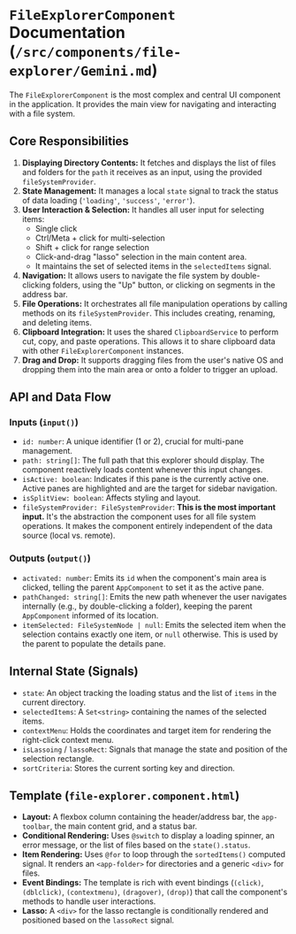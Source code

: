 # `FileExplorerComponent` Documentation (`/src/components/file-explorer/Gemini.md`)

The `FileExplorerComponent` is the most complex and central UI component in the application. It provides the main view for navigating and interacting with a file system.

## Core Responsibilities

1.  **Displaying Directory Contents:** It fetches and displays the list of files and folders for the `path` it receives as an input, using the provided `fileSystemProvider`.
2.  **State Management:** It manages a local `state` signal to track the status of data loading (`'loading'`, `'success'`, `'error'`).
3.  **User Interaction & Selection:** It handles all user input for selecting items:
    - Single click
    - Ctrl/Meta + click for multi-selection
    - Shift + click for range selection
    - Click-and-drag "lasso" selection in the main content area.
    - It maintains the set of selected items in the `selectedItems` signal.
4.  **Navigation:** It allows users to navigate the file system by double-clicking folders, using the "Up" button, or clicking on segments in the address bar.
5.  **File Operations:** It orchestrates all file manipulation operations by calling methods on its `fileSystemProvider`. This includes creating, renaming, and deleting items.
6.  **Clipboard Integration:** It uses the shared `ClipboardService` to perform cut, copy, and paste operations. This allows it to share clipboard data with other `FileExplorerComponent` instances.
7.  **Drag and Drop:** It supports dragging files from the user's native OS and dropping them into the main area or onto a folder to trigger an upload.

## API and Data Flow

### Inputs (`input()`)

-   `id: number`: A unique identifier (1 or 2), crucial for multi-pane management.
-   `path: string[]`: The full path that this explorer should display. The component reactively loads content whenever this input changes.
-   `isActive: boolean`: Indicates if this pane is the currently active one. Active panes are highlighted and are the target for sidebar navigation.
-   `isSplitView: boolean`: Affects styling and layout.
-   `fileSystemProvider: FileSystemProvider`: **This is the most important input.** It's the abstraction the component uses for all file system operations. It makes the component entirely independent of the data source (local vs. remote).

### Outputs (`output()`)

-   `activated: number`: Emits its `id` when the component's main area is clicked, telling the parent `AppComponent` to set it as the active pane.
-   `pathChanged: string[]`: Emits the new path whenever the user navigates internally (e.g., by double-clicking a folder), keeping the parent `AppComponent` informed of its location.
-   `itemSelected: FileSystemNode | null`: Emits the selected item when the selection contains exactly one item, or `null` otherwise. This is used by the parent to populate the details pane.

## Internal State (Signals)

-   `state`: An object tracking the loading status and the list of `items` in the current directory.
-   `selectedItems`: A `Set<string>` containing the names of the selected items.
-   `contextMenu`: Holds the coordinates and target item for rendering the right-click context menu.
-   `isLassoing` / `lassoRect`: Signals that manage the state and position of the selection rectangle.
-   `sortCriteria`: Stores the current sorting key and direction.

## Template (`file-explorer.component.html`)

-   **Layout:** A flexbox column containing the header/address bar, the `app-toolbar`, the main content grid, and a status bar.
-   **Conditional Rendering:** Uses `@switch` to display a loading spinner, an error message, or the list of files based on the `state().status`.
-   **Item Rendering:** Uses `@for` to loop through the `sortedItems()` computed signal. It renders an `<app-folder>` for directories and a generic `<div>` for files.
-   **Event Bindings:** The template is rich with event bindings (`(click)`, `(dblclick)`, `(contextmenu)`, `(dragover)`, `(drop)`) that call the component's methods to handle user interactions.
-   **Lasso:** A `<div>` for the lasso rectangle is conditionally rendered and positioned based on the `lassoRect` signal.